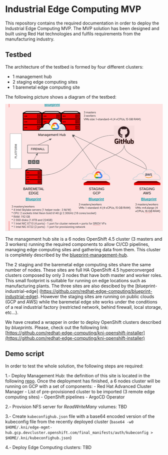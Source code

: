 # Industrial Edge Computing MVP

This repository contains the required documentation in order to deploy the Industrial Edge Computing MVP. The MVP solution has been designed and built using Red Hat technologies and fulfils requirements from the manufacturing industry.

## Testbed

The architecture of the testbed is formed by four different clusters:

- 1 management hub
- 2 staging edge computing sites
- 1 baremetal edge computing site

The following picture shows a diagram of the testbed:

![alt text](images/testbed.png "Industrial MVP Testbed")

The management hub site is a 6 nodes OpenShift 4.5 cluster (3 masters and 3 workers) running the required components to allow CI/CD pipelines, managing edge computing sites and gathering data from them. This cluster is completely described by the [blueprint-management-hub](https://github.com/redhat-edge-computing/blueprint-management-hub). 

The 2 staging and the baremetal edge computing sites share the same number of nodes. These sites are full HA OpenShift 4.5 hyperconverged clusters composed by only 3 nodes that have both master and worker roles. This small footprint is suitable for running on edge locations such as manufacturing plants. The three sites are also descibed by the [blueprint-industrial-edge] (https://github.com/redhat-edge-computing/blueprint-industrial-edge). However the staging sites are running on public clouds (GCP and AWS) while the baremetal edge site works under the conditions of a real industrial factory (restricted network, behind firewall, local storage, etc...).

We have created a wrapper in order to deploy OpenShift clusters described by _blueprints_. Please, check out the following link: [https://github.com/redhat-edge-computing/kni-openshift-installer](https://github.com/redhat-edge-computing/kni-openshift-installer)

## Demo script

In order to test the whole solution, the following steps are required:

  1.- Deploy Management Hub: the definition of this site is located in the following [repo](https://github.com/redhat-edge-computing/blueprint-management-hub/tree/master/sites/edge-mgmt-hub.gcp.devcluster.openshift.com).
      Once the deployment has finished, a 6 nodes cluster will be running on GCP with a set of components:
      - Red Hat Advanced Cluster Manager
      - List of pre-provisioned cluster to be imported (3 remote edge computing sites)
      - OpenShift pipelines
      - ArgoCD Operator

  2.- Provision NFS server for *ReadWriteMany* volumes: TBD

  3.- Create `kubeconfighub.json` file with a base64 encoded version of the kubeconfig file from the recently deployed cluster (`base64 -w0 $HOME/.kni/edge-mgmt-hub.gcp.devcluster.openshift.com/final_manifests/auth/kubeconfig > $HOME/.kni/kubeconfighub.json`)

  4.- Deploy Edge Computing clusters: TBD
